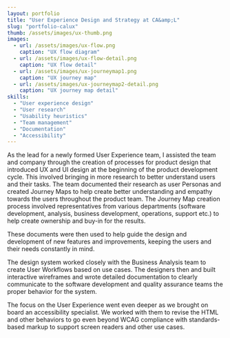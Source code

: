 ```yaml
---
layout: portfolio
title: "User Experience Design and Strategy at CA&amp;L"
slug: "portfolio-calux"
thumb: /assets/images/ux-thumb.png
images:
  - url: /assets/images/ux-flow.png
    caption: "UX flow diagram"
  - url: /assets/images/ux-flow-detail.png
    caption: "UX flow detail"
  - url: /assets/images/ux-journeymap1.png
    caption: "UX journey map"
  - url: /assets/images/ux-journeymap2-detail.png
    caption: "UX journey map detail"
skills:
  - "User experience design"
  - "User research"
  - "Usability heuristics"
  - "Team management"
  - "Documentation"
  - "Accessibility"
---
```

<p>As the lead for a newly formed User Experience team, I assisted the team and company through the creation of processes for product design that introduced UX and UI design at the beginning of the product development cycle. This involved bringing in more research to better understand users and their tasks. The team documented their research as user Personas and created Journey Maps to help create better understanding and empathy towards the users throughout the product team. The Journey Map creation process involved representatives from various departments (software development, analysis, business development, operations, support etc.) to help create ownership and buy-in for the results.</p>
<p>These documents were then used to help guide the design and development of new features and improvements, keeping the users and their needs constantly in mind.</p>
<p>The design system worked closely with the Business Analysis team to create User Workflows based on use cases. The designers then and built interactive wireframes and wrote detailed documentation to clearly communicate to the software development and quality assurance teams the proper behavior for the system.</p>
<p>The focus on the User Experience went even deeper as we brought on board an accessibility specialist. We worked with them to revise the HTML and other behaviors to go even beyond WCAG compliance with standards-based markup to support screen readers and other use cases.</p>